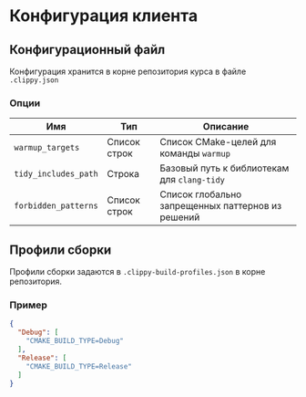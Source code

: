 # Конфигурация клиента

## Конфигурационный файл

Конфигурация хранится в корне репозитория курса в файле `.clippy.json`

### Опции

| Имя | Тип | Описание  |
| - | - | - | 
| `warmup_targets` | Список строк | Список CMake-целей для команды `warmup` |
| `tidy_includes_path` | Строка | Базовый путь к библиотекам для `clang-tidy` |
| `forbidden_patterns` | Список строк | Список глобально запрещенных паттернов из решений |

## Профили сборки

Профили сборки задаются в `.clippy-build-profiles.json` в корне репозитория.

### Пример

```json
{
  "Debug": [
    "CMAKE_BUILD_TYPE=Debug"
  ],
  "Release": [
    "CMAKE_BUILD_TYPE=Release"
  ]
}
```
